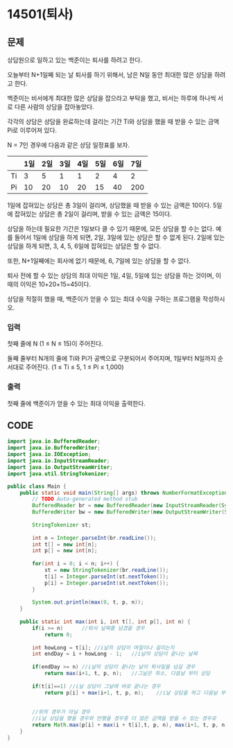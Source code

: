 # 14501\(퇴사\)

## 문제

상담원으로 일하고 있는 백준이는 퇴사를 하려고 한다.

오늘부터 N+1일째 되는 날 퇴사를 하기 위해서, 남은 N일 동안 최대한 많은 상담을 하려고 한다.

백준이는 비서에게 최대한 많은 상담을 잡으라고 부탁을 했고, 비서는 하루에 하나씩 서로 다른 사람의 상담을 잡아놓았다.

각각의 상담은 상담을 완료하는데 걸리는 기간 Ti와 상담을 했을 때 받을 수 있는 금액 Pi로 이루어져 있다.

N = 7인 경우에 다음과 같은 상담 일정표를 보자.

|  | 1일 | 2일 | 3일 | 4일 | 5일 | 6일 | 7일 |
| :--- | :--- | :--- | :--- | :--- | :--- | :--- | :--- |
| Ti | 3 | 5 | 1 | 1 | 2 | 4 | 2 |
| Pi | 10 | 20 | 10 | 20 | 15 | 40 | 200 |

1일에 잡혀있는 상담은 총 3일이 걸리며, 상담했을 때 받을 수 있는 금액은 10이다. 5일에 잡혀있는 상담은 총 2일이 걸리며, 받을 수 있는 금액은 15이다.

상담을 하는데 필요한 기간은 1일보다 클 수 있기 때문에, 모든 상담을 할 수는 없다. 예를 들어서 1일에 상담을 하게 되면, 2일, 3일에 있는 상담은 할 수 없게 된다. 2일에 있는 상담을 하게 되면, 3, 4, 5, 6일에 잡혀있는 상담은 할 수 없다.

또한, N+1일째에는 회사에 없기 때문에, 6, 7일에 있는 상담을 할 수 없다.

퇴사 전에 할 수 있는 상담의 최대 이익은 1일, 4일, 5일에 있는 상담을 하는 것이며, 이때의 이익은 10+20+15=45이다.

상담을 적절히 했을 때, 백준이가 얻을 수 있는 최대 수익을 구하는 프로그램을 작성하시오.

### 입력

첫째 줄에 N \(1 ≤ N ≤ 15\)이 주어진다.

둘째 줄부터 N개의 줄에 Ti와 Pi가 공백으로 구분되어서 주어지며, 1일부터 N일까지 순서대로 주어진다. \(1 ≤ Ti ≤ 5, 1 ≤ Pi ≤ 1,000\)

### 출력

첫째 줄에 백준이가 얻을 수 있는 최대 이익을 출력한다.

## CODE

```java
import java.io.BufferedReader;
import java.io.BufferedWriter;
import java.io.IOException;
import java.io.InputStreamReader;
import java.io.OutputStreamWriter;
import java.util.StringTokenizer;

public class Main {
	public static void main(String[] args) throws NumberFormatException, IOException{
		// TODO Auto-generated method stub
		BufferedReader br = new BufferedReader(new InputStreamReader(System.in));
		BufferedWriter bw = new BufferedWriter(new OutputStreamWriter(System.out));
		
		StringTokenizer st;
		
		int n = Integer.parseInt(br.readLine());
		int t[] = new int[n];
		int p[] = new int[n];
		
		for(int i = 0; i < n; i++) {
			st = new StringTokenizer(br.readLine());
			t[i] = Integer.parseInt(st.nextToken());
			p[i] = Integer.parseInt(st.nextToken());
		}
		
		System.out.println(max(0, t, p, n));
	}
	
	public static int max(int i, int t[], int p[], int n) {
		if(i >= n)		//퇴사 날짜를 넘겼을 경우
			return 0;
		
		int howLong = t[i];	//i날의 상담이 며칠이나 걸리는지
		int endDay = i + howLong - 1;	//i날의 상담이 끝나는 날짜
		
		if(endDay >= n)	//i날의 상담이 끝나는 날이 퇴사일을 넘길 경우
			return max(i+1, t, p, n);	//그날은 취소, 다음날 부터 상담
		
		if(t[i]==1)	//i날 상담이 그날에 바로 끝나는 경우   
			return p[i] + max(i+1, t, p, n);	//i날 상담을 하고 다음날 부터 상담
		
		
		//위의 경우가 아닐 경우
		//i날 상담을 했을 경우와 안했을 경우중 더 많은 금액을 받을 수 있는 경우로
		return Math.max(p[i] + max(i + t[i],t, p, n), max(i+1, t, p, n));
	}
}
```

